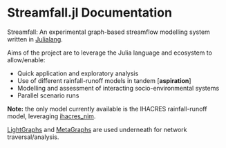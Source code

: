 # Streamfall.jl Documentation

Streamfall: An experimental graph-based streamflow modelling system written in [Julialang](http://julialang.org/).

Aims of the project are to leverage the Julia language and ecosystem to allow/enable:
- Quick application and exploratory analysis
- Use of different rainfall-runoff models in tandem [**aspiration**]
- Modelling and assessment of interacting socio-environmental systems
- Parallel scenario runs

**Note:** the only model currently available is the IHACRES rainfall-runoff model, leveraging [ihacres_nim](https://github.com/ConnectedSystems/ihacres_nim).

[LightGraphs](https://github.com/JuliaGraphs/LightGraphs.jl) and [MetaGraphs](https://github.com/JuliaGraphs/MetaGraphs.jl) are used underneath for network traversal/analysis.
